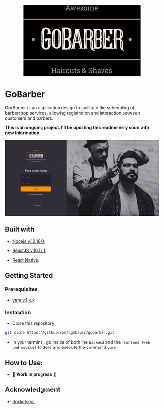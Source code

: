 <p align="center"> 
  <img src='https://github.com/cgmbauer/assets/blob/master/gobarber/logo.svg' alt='GoBarber logo' width="400px" />
</p>

# GoBarber

GorBarber is an application design to facilitate the scheduling of barbershop services, allowing registration and interaction between customers and barbers.

**This is an ongoing project. I'll be updating this readme very soon with new information**  

![GoBarber gif](https://github.com/cgmbauer/assets/blob/master/gobarber/gobarberspped.gif)
## Built with

- [Nodejs v.12.18.0](https://nodejs.org/en/);

- [ReactJS v.16.13.1](https://reactjs.org/);

- [React Native](https://reactnative.dev/).

## Getting Started

### Prerequisites

- [yarn v.1.x.x](https://classic.yarnpkg.com/en/docs/install)

### Instalation

- Clone this repository
```sh
git clone https://github.com/cgmbauer/gobarber.git
```
- In your terminal, go inside of both the `backend` and the `frontend (web and mobile)` folders and execute the command ```yarn```.

## How to Use:

- :construction: **Work in progress** :construction:

## Acknowledgment

- [Rocketseat](https://rocketseat.com.br/)


